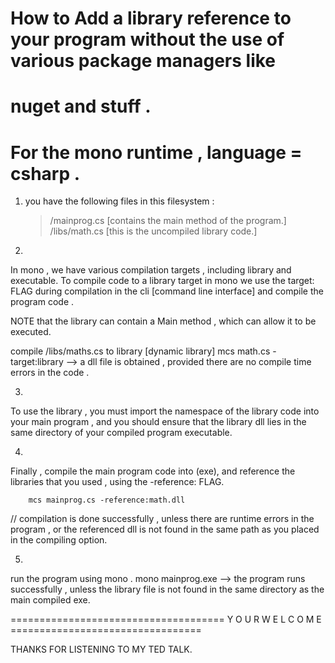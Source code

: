 # How to Add a library reference to your program without the use of various package managers like
# nuget and stuff . 
# For the mono runtime , language = csharp . 

1. you have the following files in this filesystem : 
	> /mainprog.cs		[contains the main method of the program.]
	> /libs/math.cs		[this is the uncompiled library code.]

2.
 In mono , we have various compilation targets , including library and executable.
 To compile code to a library target in mono we use the target:<TYPE> FLAG during compilation in the cli
 [command line interface] and compile the program code . 

 NOTE that the library can contain a Main method , which can allow it to be executed. 

 compile /libs/maths.cs to library [dynamic library]
		mcs math.cs -target:library
 --> a dll file is obtained , provided there are no compile time errors in the code . 

3. 
 To use the library , you must import the namespace of the library code into your main program , 
 and you should ensure that the library dll lies in the same directory of your compiled program 
 executable. 

4. 
 Finally , compile the main program code into (exe), and reference the libraries that you used ,
 using the -reference:<dllname> FLAG. 

		mcs mainprog.cs -reference:math.dll
 // compilation is done successfully , unless there are runtime errors in the program , or the
	referenced dll is not found in the same path as you placed in the compiling option. 

5. 
 run the program using mono . 
	mono mainprog.exe
 --> the program runs successfully , unless the library file is not found in the same directory as the
	main compiled exe. 


===================================== Y O U R	W E L C O M E ================================= 

THANKS FOR LISTENING TO MY TED TALK.
